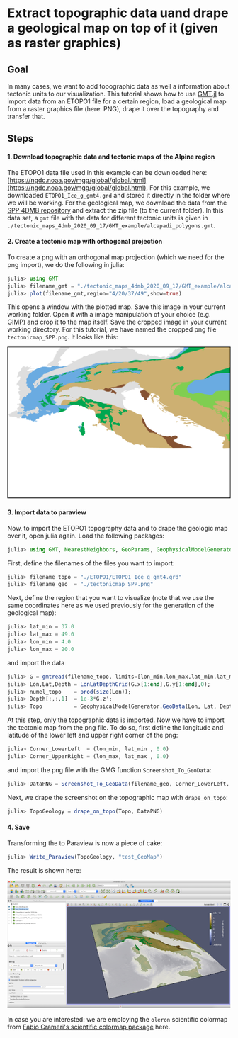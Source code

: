 # Extract topographic data uand drape a geological map on top of it (given as raster graphics)

## Goal

In many cases, we want to add topographic data as well a information about tectonic units to our visualization. This tutorial shows how to use [GMT.jl](https://github.com/GenericMappingTools/GMT.jl) to import data from an ETOPO1 file for a certain region, load a geological map from a raster graphics file (here: PNG), drape it over the topography and transfer that.

## Steps

#### 1. Download topographic data and tectonic maps of the Alpine region
The ETOPO1 data file used in this example can be downloaded here:  
[https://ngdc.noaa.gov/mgg/global/global.html](https://ngdc.noaa.gov/mgg/global/global.html). For this example, we downloaded `ETOPO1_Ice_g_gmt4.grd` and stored it directly in the folder where we will be working. For the geological map, we download the data from the [SPP 4DMB repository](http://www.spp-mountainbuilding.de/data/Maps.zip) and extract the zip file (to the current folder). In this data set, a `gmt` file with the data for different tectonic units is given in `./tectonic_maps_4dmb_2020_09_17/GMT_example/alcapadi_polygons.gmt`. 

#### 2. Create a tectonic map with orthogonal projection 
To create a png with an orthogonal map projection (which we need for the png import), we do the following in julia:  
```julia
julia> using GMT
julia> filename_gmt = "./tectonic_maps_4dmb_2020_09_17/GMT_example/alcapadi_polygons.gmt"
julia> plot(filename_gmt,region="4/20/37/49",show=true)
```
This opens a window with the plotted map. Save this image in your current working folder. Open it with a image manipulation of your choice (e.g. GIMP) and crop it to the map itself. Save the cropped image in your current working directory. For this tutorial, we have named the cropped png file `tectonicmap_SPP.png`. It looks like this:

![Tutorial_GMT_topography_GeologicalMap_PNG](../assets/img/Tutorial_GMT_topography_GeologicalMap_PNG.png)

#### 3. Import data to paraview  
Now, to import the ETOPO1 topography data and to drape the geologic map over it, open julia again. Load the following packages:
```julia
julia> using GMT, NearestNeighbors, GeoParams, GeophysicalModelGenerator
```
First, define the filenames of the files you want to import:  
```julia
julia> filename_topo = "./ETOPO1/ETOPO1_Ice_g_gmt4.grd" 
julia> filename_geo  = "./tectonicmap_SPP.png"
```
Next, define the region that you want to visualize (note that we use the same coordinates here as we used previously for the generation of the geological map):  
```julia
julia> lat_min = 37.0
julia> lat_max = 49.0
julia> lon_min = 4.0
julia> lon_max = 20.0
```
and import the data
```julia
julia> G = gmtread(filename_topo, limits=[lon_min,lon_max,lat_min,lat_max], grid=true);
julia> Lon,Lat,Depth = LonLatDepthGrid(G.x[1:end],G.y[1:end],0);
julia> numel_topo    = prod(size(Lon));
julia> Depth[:,:,1]  = 1e-3*G.z';
julia> Topo          = GeophysicalModelGenerator.GeoData(Lon, Lat, Depth, (Topography=Depth*km,))
```
At this step, only the topographic data is imported. Now we have to import the tectonic map from the png file. To do so, first define the longitude and latitude of the lower left and upper right corner of the png:
```julia
julia> Corner_LowerLeft  = (lon_min, lat_min , 0.0)
julia> Corner_UpperRight = (lon_max, lat_max , 0.0)
```
and import the png file with the GMG function `Screenshot_To_GeoData`:  

```julia
julia> DataPNG = Screenshot_To_GeoData(filename_geo, Corner_LowerLeft, Corner_UpperRight)
```

Next, we drape the screenshot on the topographic map with `drape_on_topo`:
```julia
julia> TopoGeology = drape_on_topo(Topo, DataPNG)
```

#### 4. Save

Transforming the to Paraview is now a piece of cake:

```julia
julia> Write_Paraview(TopoGeology, "test_GeoMap")
```
The result is shown here:

![Tutorial_GMT_topography_GeologicalMap](../assets/img/Tutorial_GMT_topography_GeologicalMap.png)

In case you are interested: we are employing the `oleron` scientific colormap from [Fabio Crameri's scientific colormap package](https://www.fabiocrameri.ch/colourmaps/) here.